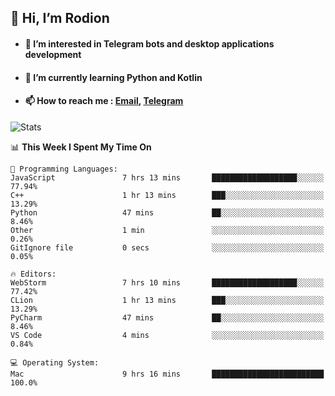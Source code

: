 ## 👋 Hi, I’m Rodion
- #### 👀 I’m interested in Telegram bots and desktop applications development
- #### 🌱 I’m currently learning Python and Kotlin
- #### 📫 How to reach me : [Email](mailto:me@lavn.ml), [Telegram](https://t.me/fast_geek)

![Stats](https://github-readme-stats.vercel.app/api?username=rodion-gudz&show_icons=true&theme=github_dark&hide_border=true&hide=issues&count_private=true&layout=compact)


<!--START_SECTION:waka-->
📊 **This Week I Spent My Time On** 

```text
💬 Programming Languages: 
JavaScript               7 hrs 13 mins       ███████████████████░░░░░░   77.94% 
C++                      1 hr 13 mins        ███░░░░░░░░░░░░░░░░░░░░░░   13.29% 
Python                   47 mins             ██░░░░░░░░░░░░░░░░░░░░░░░   8.46% 
Other                    1 min               ░░░░░░░░░░░░░░░░░░░░░░░░░   0.26% 
GitIgnore file           0 secs              ░░░░░░░░░░░░░░░░░░░░░░░░░   0.05%

🔥 Editors: 
WebStorm                 7 hrs 10 mins       ███████████████████░░░░░░   77.42% 
CLion                    1 hr 13 mins        ███░░░░░░░░░░░░░░░░░░░░░░   13.29% 
PyCharm                  47 mins             ██░░░░░░░░░░░░░░░░░░░░░░░   8.46% 
VS Code                  4 mins              ░░░░░░░░░░░░░░░░░░░░░░░░░   0.84%

💻 Operating System: 
Mac                      9 hrs 16 mins       █████████████████████████   100.0%

```


<!--END_SECTION:waka-->
